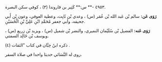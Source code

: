 ٤٩٥٣ -** س:** كَثِير بن قاروندا (٣) ، كوفي سكن البصرة.

**رَوَى عَن:** سالم بْن عَبد الله بْن عُمَر (س) ، وعدي بْن ثَابِت، وعطية العوفي، وعون بْن أَبي جحيفه، وأبي جعفر مُحَمَّدِ ابْنِ عَلِيِّ بْنِ الْحُسَيْنِ.

**رَوَى عَنه:** الفضيل بْن سُلَيْمان النميري، والنضر بْن شميل (س) ، ويزيد بْن زريع (س) ، ويوسف بْن خَالِد السمتي.

ذكره ابنُ حِبَّان في كتاب "الثقات (٤) .

روى له النَّسَائي حديثا واحدا في صلاة السفر.